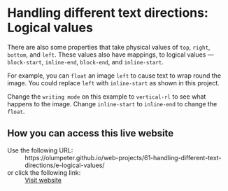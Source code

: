 # Handling different text directions: Logical values

There are also some properties that take physical values of <code>top</code>, <code>right</code>, <code>bottom</code>, and <code>left</code>. These values also have mappings, to logical values — <code>block-start</code>, <code>inline-end</code>, <code>block-end</code>, and <code>inline-start</code>.
    
For example, you can <code>float</code> an image <code>left</code> to cause text to wrap round the image. You could replace <code>left</code> with <code>inline-start</code> as shown in this project.

Change the <code>writing mode</code> on this example to <code>vertical-rl</code> to see what happens to the image. Change <code>inline-start</code> to <code>inline-end</code> to change the <code>float</code>.

## How you can access this live website

<dl>
  Use the following URL:
  <dd>
    https://olumpeter.github.io/web-projects/61-handling-different-text-directions/e-logical-values/
  </dd>
  or click the following link:
  <dd>
    <a href="https://olumpeter.github.io/web-projects/61-handling-different-text-directions/e-logical-values/">Visit website</a>
  </dd>
</dl>
